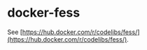 docker-fess
=====

See [https://hub.docker.com/r/codelibs/fess/](https://hub.docker.com/r/codelibs/fess/).
